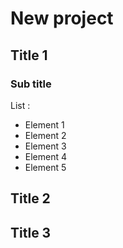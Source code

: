 # New project

## Title 1

### Sub title

List :
* Element 1
* Element 2
* Element 3
* Element 4
* Element 5




## Title 2

## Title 3